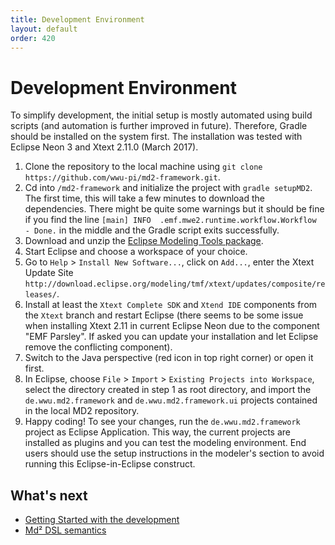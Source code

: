 ```yaml
---
title: Development Environment
layout: default
order: 420
---
```


# Development Environment

To simplify development, the initial setup is mostly automated using build scripts (and automation is further improved in future). Therefore, Gradle should be installed on the system first.
The installation was tested with Eclipse Neon 3 and Xtext 2.11.0 (March 2017).

1. Clone the repository to the local machine using `git clone https://github.com/wwu-pi/md2-framework.git`.
1. Cd into `/md2-framework` and initialize the project with `gradle setupMD2`. The first time, this will take a few minutes to download the dependencies. There might be quite some warnings but it should be fine if you find the line `[main] INFO  .emf.mwe2.runtime.workflow.Workflow  - Done.` in the middle and the Gradle script exits successfully.
1. Download and unzip the [Eclipse Modeling Tools package](http://www.eclipse.org/downloads/packages/eclipse-modeling-tools/neon3).
1. Start Eclipse and choose a workspace of your choice.
1. Go to `Help` > `Install New Software...`, click on `Add...`, enter the Xtext Update Site `http://download.eclipse.org/modeling/tmf/xtext/updates/composite/releases/`.
1. Install at least the `Xtext Complete SDK` and `Xtend IDE` components from the `Xtext` branch and restart Eclipse (there seems to be some issue when installing Xtext 2.11 in current Eclipse Neon due to the component "EMF Parsley". If asked you can update your installation and let Eclipse remove the conflicting component).
1. Switch to the Java perspective (red icon in top right corner) or open it first.
1. In Eclipse, choose `File` > `Import` > `Existing Projects into Workspace`, select the directory created in step 1 as root directory, and import the `de.wwu.md2.framework` and `de.wwu.md2.framework.ui` projects contained in the local MD2 repository.
1. Happy coding! To see your changes, run the `de.wwu.md2.framework` project as Eclipse Application. This way, the current projects are installed as plugins and you can test the modeling environment. End users should use the setup instructions in the modeler's section to avoid running this Eclipse-in-Eclipse construct.

## What's next
* [Getting Started with the development](030_getting-started-dev.html)
* [Md² DSL semantics](040_dsl-semantics.html)
